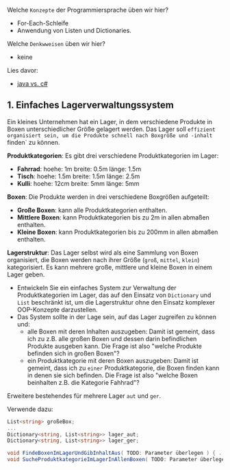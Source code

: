 Welche ``Konzepte`` der Programmiersprache üben wir hier?
* For-Each-Schleife
* Anwendung von Listen und Dictionaries.

Welche ``Denkwweisen`` üben wir hier?
* keine

Lies davor:
* [java vs. c#](https://github.com/MrStrelow/BBRZ/blob/main/JET/modul_1_c%23_basics/L02BasicProgrammingConcepts/L03BasicProgrammingConcepts/L02.0C%23_vs_Java_Syntax.md)

## 1. Einfaches Lagerverwaltungssystem

Ein kleines Unternehmen hat ein Lager, in dem verschiedene Produkte in Boxen unterschiedlicher Größe gelagert werden. Das Lager soll `effizient organisiert sein, um die Produkte schnell nach Boxgröße und -inhalt `finden` zu können.

**Produktkategorien**: Es gibt drei verschiedene Produktkategorien im Lager:
   - **Fahrrad**: hoehe: 1m breite: 0.5m länge: 1.5m
   - **Tisch**: hoehe: 1.5m breite: 1.5m länge: 2.5m
   - **Kulli**: hoehe: 12cm breite: 5mm länge: 5mm

**Boxen**: Die Produkte werden in drei verschiedene Boxgrößen aufgeteilt:
   - **Große Boxen**: kann alle Produktkategorien enthalten.
   - **Mittlere Boxen**: kann Produktkategorien bis zu 2m in allen abmaßen enthalten.
   - **Kleine Boxen**: kann Produktkategorien bis zu 200mm in allen abmaßen enthalten.


**Lagerstruktur**: Das Lager selbst wird als eine Sammlung von Boxen organisiert, die Boxen werden nach ihrer Größe (`groß`, `mittel`, `klein`) kategorisiert.
Es kann mehrere große, mittlere und kleine Boxen in einem Lager geben.

- Entwickeln Sie ein einfaches System zur Verwaltung der Produktkategorien im Lager, das auf den Einsatz von `Dictionary` und `List` beschränkt ist, um die Lagerstruktur ohne den Einsatz komplexer OOP-Konzepte darzustellen. 
- Das System sollte in der Lage sein, auf das Lager zugreifen zu können und:
  -  alle Boxen mit deren Inhalten auszugeben: Damit ist gemeint, dass ich zu z.B. alle großen Boxen und dessen darin befindlichen Produkte ausgeben kann. Die Frage ist also "welche Produkte befinden sich in großen Boxen"?
  -  ein Produktkategorie mit deren Boxen auszugeben: Damit ist gemeint, dass ich zu `einer` Produktkategorie, die Boxen finden kann in denen sie sich befinden. Die Frage ist also "welche Boxen beinhalten z.B. die Kategorie Fahhrad"?


Erweitere bestehendes für mehrere Lager `aut` und `ger`.

Verwende dazu:
```csharp
List<string> großeBox;
...
Dictionary<string, List<string>> lager_aut;
Dictionary<string, List<string>> lager_ger;

void FindeBoxenImLagerUndGibInhaltAus( TODO: Parameter überlegen ) { ... }
void SucheProduktkategorieImLagerInAllenBoxen( TODO: Parameter überlegen ) { ... }
```